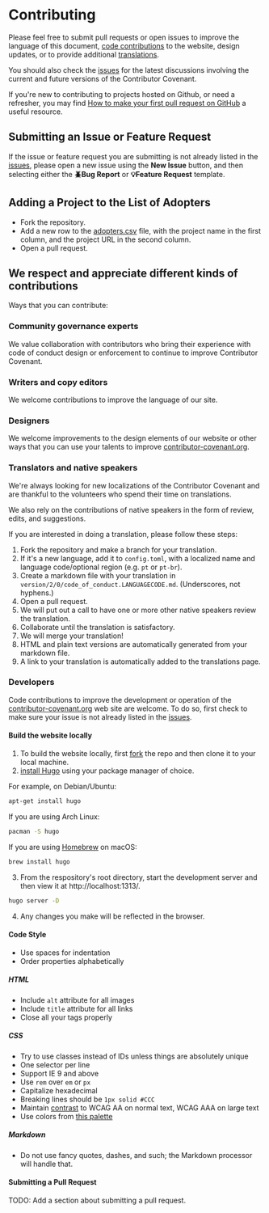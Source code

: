 # Contributing

Please feel free to submit pull requests or open issues to improve the language of this document, [code contributions](#developers) to the website, design updates, or to provide additional [translations](https://www.contributor-covenant.org/translations).

You should also check the [issues](https://github.com/EthicalSource/contributor_covenant/issues) for the latest discussions involving the current and future versions of the Contributor Covenant.

If you're new to contributing to projects hosted on Github, or need a refresher, you may find [How to make your first pull request on GitHub](https://www.freecodecamp.org/news/how-to-make-your-first-pull-request-on-github-3/) a useful resource.

## Submitting an Issue or Feature Request

If the issue or feature request you are submitting is not already listed in the [issues](https://github.com/EthicalSource/contributor_covenant/issues), please open a new issue using the **New Issue** button, and then selecting either the **🪲Bug Report** or **💡Feature Request** template.

## Adding a Project to the List of Adopters

* Fork the repository.
* Add a new row to the [adopters.csv](static/adopters.csv) file,
  with the project name in the first column, and the project URL in the second column.
* Open a pull request.

## We respect and appreciate different kinds of contributions

Ways that you can contribute:

### Community governance experts

We value collaboration with contributors who bring their experience with code of conduct design or enforcement to continue to improve Contributor Covenant.

### Writers and copy editors

We welcome contributions to improve the language of our site.

### Designers

We welcome improvements to the design elements of our website or other ways that you can use your talents to improve [contributor-covenant.org](https://contributor-covenant.org).

### Translators and native speakers

We're always looking for new localizations of the Contributor Covenant and are thankful to the volunteers who spend their time on translations.

We also rely on the contributions of native speakers in the form of review, edits, and suggestions.

If you are interested in doing a translation, please follow these steps:

1. Fork the repository and make a branch for your translation.
1. If it's a new language, add it to `config.toml`, with a localized name and language code/optional region (e.g. `pt` or `pt-br`).
1. Create a markdown file with your translation in `version/2/0/code_of_conduct.LANGUAGECODE.md`. (Underscores, not hyphens.)
1. Open a pull request.
1. We will put out a call to have one or more other native speakers review the translation.
1. Collaborate until the translation is satisfactory.
1. We will merge your translation!
1. HTML and plain text versions are automatically generated from your markdown file.
1. A link to your translation is automatically added to the translations page.

### Developers

Code contributions to improve the development or operation of the [contributor-covenant.org](https://contributor-covenant.org) web site are welcome. To do so, first check to make sure your issue is not already listed in the [issues](https://github.com/EthicalSource/contributor_covenant/issues).

#### Build the website locally

1. To build the website locally, first [fork](https://github.com/EthicalSource/contributor-covenant-builder/fork) the repo and then clone it to your local machine.
2. [install Hugo](https://gohugo.io/getting-started/installing) using your package manager of choice.

For example, on Debian/Ubuntu:

```bash
apt-get install hugo
```

If you are using Arch Linux:

```bash
pacman -S hugo
```

If you are using [Homebrew](https://brew.sh) on macOS:

```bash
brew install hugo
```

3. From the respository's root directory, start the development server and then view it at http://localhost:1313/.

```bash
hugo server -D
```

4. Any changes you make will be reflected in the browser.

#### Code Style

- Use spaces for indentation
- Order properties alphabetically

##### HTML

- Include `alt` attribute for all images
- Include `title` attribute for all links
- Close all your tags properly

##### CSS

- Try to use classes instead of IDs unless things are absolutely unique
- One selector per line
- Support IE 9 and above
- Use `rem` over `em` or `px`
- Capitalize hexadecimal
- Breaking lines should be `1px solid #CCC`
- Maintain [contrast](https://webaim.org/resources/contrastchecker/) to WCAG AA on normal text, WCAG AAA on large text
- Use colors from [this palette](https://color.adobe.com/Royal-Purples-color-theme-7468845/edit/?copy=true&base=2&rule=Custom&selected=4&name=Copy%20of%20Royal%20Purples&mode=rgb&rgbvalues=0.2980392156862745,0.06666666666666667,0.3803921568627451,0.8,0.14901960784313725,0.1411764705882353,0.403921568627451,0,0.6784313725490196,0.5372549019607843,0.12156862745098039,0.6784313725490196,1,0.7137254901960784,0.08627450980392157&swatchOrder=0,1,2,3,4)

##### Markdown

- Do not use fancy quotes, dashes, and such; the Markdown processor will handle that.

#### Submitting a Pull Request

TODO: Add a section about submitting a pull request.
